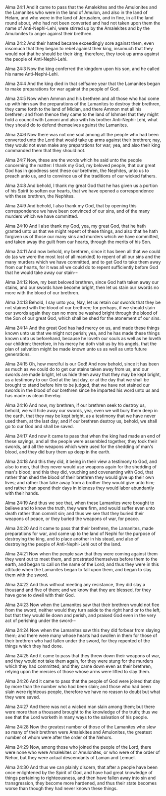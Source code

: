 Alma 24:1 And it came to pass that the Amalekites and the Amulonites and
the Lamanites who were in the land of Amulon, and also in the land of
Helam, and who were in the land of Jerusalem, and in fine, in all the
land round about, who had not been converted and had not taken upon them
the name of Anti-Nephi-Lehi, were stirred up by the Amalekites and by
the Amulonites to anger against their brethren.

Alma 24:2 And their hatred became exceedingly sore against them, even
insomuch that they began to rebel against their king, insomuch that they
would not that he should be their king; therefore, they took up arms
against the people of Anti-Nephi-Lehi.

Alma 24:3 Now the king conferred the kingdom upon his son, and he called
his name Anti-Nephi-Lehi.

Alma 24:4 And the king died in that selfsame year that the Lamanites
began to make preparations for war against the people of God.

Alma 24:5 Now when Ammon and his brethren and all those who had come up
with him saw the preparations of the Lamanites to destroy their
brethren, they came forth to the land of Midian, and there Ammon met all
his brethren; and from thence they came to the land of Ishmael that they
might hold a council with Lamoni and also with his brother
Anti-Nephi-Lehi, what they should do to defend themselves against the
Lamanites.

Alma 24:6 Now there was not one soul among all the people who had been
converted unto the Lord that would take up arms against their brethren;
nay, they would not even make any preparations for war; yea, and also
their king commanded them that they should not.

Alma 24:7 Now, these are the words which he said unto the people
concerning the matter: I thank my God, my beloved people, that our great
God has in goodness sent these our brethren, the Nephites, unto us to
preach unto us, and to convince us of the traditions of our wicked
fathers.

Alma 24:8 And behold, I thank my great God that he has given us a
portion of his Spirit to soften our hearts, that we have opened a
correspondence with these brethren, the Nephites.

Alma 24:9 And behold, I also thank my God, that by opening this
correspondence we have been convinced of our sins, and of the many
murders which we have committed.

Alma 24:10 And I also thank my God, yea, my great God, that he hath
granted unto us that we might repent of these things, and also that he
hath forgiven us of those our many sins and murders which we have
committed, and taken away the guilt from our hearts, through the merits
of his Son.

Alma 24:11 And now behold, my brethren, since it has been all that we
could do (as we were the most lost of all mankind) to repent of all our
sins and the many murders which we have committed, and to get God to
take them away from our hearts, for it was all we could do to repent
sufficiently before God that he would take away our stain--

Alma 24:12 Now, my best beloved brethren, since God hath taken away our
stains, and our swords have become bright, then let us stain our swords
no more with the blood of our brethren.

Alma 24:13 Behold, I say unto you, Nay, let us retain our swords that
they be not stained with the blood of our brethren; for perhaps, if we
should stain our swords again they can no more be washed bright through
the blood of the Son of our great God, which shall be shed for the
atonement of our sins.

Alma 24:14 And the great God has had mercy on us, and made these things
known unto us that we might not perish; yea, and he has made these
things known unto us beforehand, because he loveth our souls as well as
he loveth our children; therefore, in his mercy he doth visit us by his
angels, that the plan of salvation might be made known unto us as well
as unto future generations.

Alma 24:15 Oh, how merciful is our God! And now behold, since it has
been as much as we could do to get our stains taken away from us, and
our swords are made bright, let us hide them away that they may be kept
bright, as a testimony to our God at the last day, or at the day that we
shall be brought to stand before him to be judged, that we have not
stained our swords in the blood of our brethren since he imparted his
word unto us and has made us clean thereby.

Alma 24:16 And now, my brethren, if our brethren seek to destroy us,
behold, we will hide away our swords, yea, even we will bury them deep
in the earth, that they may be kept bright, as a testimony that we have
never used them, at the last day; and if our brethren destroy us,
behold, we shall go to our God and shall be saved.

Alma 24:17 And now it came to pass that when the king had made an end of
these sayings, and all the people were assembled together, they took
their swords, and all the weapons which were used for the shedding of
man's blood, and they did bury them up deep in the earth.

Alma 24:18 And this they did, it being in their view a testimony to God,
and also to men, that they never would use weapons again for the
shedding of man's blood; and this they did, vouching and covenanting
with God, that rather than shed the blood of their brethren they would
give up their own lives; and rather than take away from a brother they
would give unto him; and rather than spend their days in idleness they
would labor abundantly with their hands.

Alma 24:19 And thus we see that, when these Lamanites were brought to
believe and to know the truth, they were firm, and would suffer even
unto death rather than commit sin; and thus we see that they buried
their weapons of peace, or they buried the weapons of war, for peace.

Alma 24:20 And it came to pass that their brethren, the Lamanites, made
preparations for war, and came up to the land of Nephi for the purpose
of destroying the king, and to place another in his stead, and also of
destroying the people of Anti-Nephi-Lehi out of the land.

Alma 24:21 Now when the people saw that they were coming against them
they went out to meet them, and prostrated themselves before them to the
earth, and began to call on the name of the Lord; and thus they were in
this attitude when the Lamanites began to fall upon them, and began to
slay them with the sword.

Alma 24:22 And thus without meeting any resistance, they did slay a
thousand and five of them; and we know that they are blessed, for they
have gone to dwell with their God.

Alma 24:23 Now when the Lamanites saw that their brethren would not flee
from the sword, neither would they turn aside to the right hand or to
the left, but that they would lie down and perish, and praised God even
in the very act of perishing under the sword--

Alma 24:24 Now when the Lamanites saw this they did forbear from slaying
them; and there were many whose hearts had swollen in them for those of
their brethren who had fallen under the sword, for they repented of the
things which they had done.

Alma 24:25 And it came to pass that they threw down their weapons of
war, and they would not take them again, for they were stung for the
murders which they had committed; and they came down even as their
brethren, relying upon the mercies of those whose arms were lifted to
slay them.

Alma 24:26 And it came to pass that the people of God were joined that
day by more than the number who had been slain; and those who had been
slain were righteous people, therefore we have no reason to doubt but
what they were saved.

Alma 24:27 And there was not a wicked man slain among them; but there
were more than a thousand brought to the knowledge of the truth; thus we
see that the Lord worketh in many ways to the salvation of his people.

Alma 24:28 Now the greatest number of those of the Lamanites who slew so
many of their brethren were Amalekites and Amulonites, the greatest
number of whom were after the order of the Nehors.

Alma 24:29 Now, among those who joined the people of the Lord, there
were none who were Amalekites or Amulonites, or who were of the order of
Nehor, but they were actual descendants of Laman and Lemuel.

Alma 24:30 And thus we can plainly discern, that after a people have
been once enlightened by the Spirit of God, and have had great knowledge
of things pertaining to righteousness, and then have fallen away into
sin and transgression, they become more hardened, and thus their state
becomes worse than though they had never known these things.
